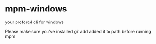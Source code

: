 # mpm-windows
your prefered cli for windows


Please make sure you've installed git add added it to path before running mpm
